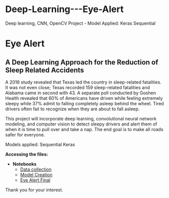 # Deep-Learning---Eye-Alert
Deep learning, CNN, OpenCV Project - Model Applied: Keras Sequential
# Eye Alert
## A Deep Learning Approach for the Reduction of Sleep Related Accidents

A 2016 study revealed that Texas led the country in sleep-related fatalities. It was not even close; Texas recorded 159 sleep-related fatalities and Alabama came in second with 43. A separate poll conducted by Goshen Health revealed that 60% of Americans have driven while feeling extremely sleepy while 37% admit to falling completely asleep behind the wheel. Tired drivers often fail to recognize when they are about to fall asleep.

This project will incorporate deep learning, convolutional neural network modeling, and computer vision to detect sleepy drivers and alert them of when it is time to pull over and take a nap. The end goal is to make all roads safer for everyone.

Models applied: Sequential Keras

**Accessing the files:**

  * **Notebooks** 
    * [Data collection](https://github.com/fdortega/Deep-Learning---Eye-Alert/blob/main/Detect%20Eye%20Pair.ipynb)
    * [Model Creation](https://github.com/fdortega/Deep-Learning---Eye-Alert/blob/main/model3.ipynb)
    * [Eye Alert Final](https://github.com/fdortega/Deep-Learning---Eye-Alert/blob/main/Eye%20Alert%203.ipynb)
 
 Thank you for your interest.
